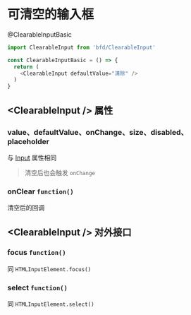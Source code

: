 # 可清空的输入框

@ClearableInputBasic
```js
import ClearableInput from 'bfd/ClearableInput'

const ClearableInputBasic = () => {
  return (
    <ClearableInput defaultValue="清除" />
  )
}
```

## \<ClearableInput /> 属性

### value、defaultValue、onChange、size、disabled、placeholder
与 [Input](Input) 属性相同
> 清空后也会触发 `onChange`

### onClear `function()`
清空后的回调


## \<ClearableInput /> 对外接口

### focus `function()`
同 `HTMLInputElement.focus()`

### select `function()`
同 `HTMLInputElement.select()`
